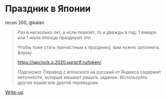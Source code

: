 # Праздник в Японии

recon 200, @kalan

> Раз в несколько лет, а если повезёт, то и дважды в год, 1 января или 1 июля японцы празднуют *это*
>
> Чтобы тоже стать причастным к празднику, вам нужно заполнить форму.
> 
> https://japclock.q.2020.ugractf.ru/token/
>
> *Подсказка:* Перевод с японского на русский от Яндекса содержит неточности, которые мешают решить задание. Используйте другие языки или другой переводчик.

[Write-up](WRITEUP.md)
